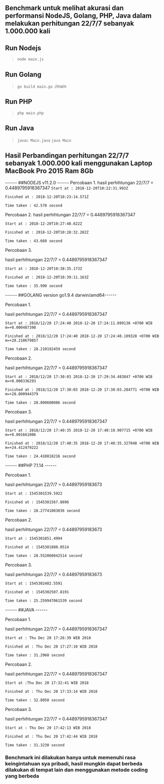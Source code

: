 ## Benchmark untuk melihat akurasi dan performansi  NodeJS, Golang, PHP, Java dalam melakukan perhitungan 22/7/7 sebanyak 1.000.000 kali
## Run Nodejs
> `node main.js`

## Run Golang
> `go build main.go`
> ./main

## Run PHP
> `php main.php`

## Run Java
> `javac Main.java`
> `java Main`


## Hasil Perbandingan perhitungan 22/7/7 sebanyak 1.000.000 kali menggunakan Laptop MacBook Pro 2015 Ram 8Gb

------ ##NODEJS v11.2.0 ------ 
Percobaan 1. 
hasil perhihtungan 22/7/7 = 0.4489795918367347
`Start at : 2018-12-20T10:22:31.993Z`

`Finished at : 2018-12-20T10:23:14.571Z`

`Time taken : 42.578 second`

Percobaan 2.
hasil perhihtungan 22/7/7 = 0.4489795918367347

`Start at : 2018-12-20T10:27:48.622Z` 

`Finished at : 2018-12-20T10:28:32.282Z`

`Time taken : 43.660 second`


Percobaan 3.

hasil perhihtungan 22/7/7 = 0.4489795918367347

`Start at : 2018-12-20T10:38:35.173Z`

`Finished at : 2018-12-20T10:39:11.163Z`

`Time taken : 35.990 second`



------ ##GOLANG version go1.9.4 darwin/amd64------ 

Percobaan 1.

hasil perhihtungan 22/7/7 =  0.4489795918367347

`Start at : 2018/12/20 17:24:40 2018-12-20 17:24:11.899136 +0700 WIB m=+0.000487398`

`Finished at : 2018/12/20 17:24:40 2018-12-20 17:24:40.109328 +0700 WIB m=+28.210679857`

`Time taken : 28.210192459 second`



Percobaan 2.

hasil perhihtungan 22/7/7 = 0.4489795918367347

`Start at : 2018/12/20 17:30:03 2018-12-20 17:29:34.483847 +0700 WIB m=+0.000336293`

`Finished at : 2018/12/20 17:30:03 2018-12-20 17:30:03.284771 +0700 WIB m=+28.800944379`

`Time taken : 28.800608086 second`



Percobaan 3.

hasil perhihtungan 22/7/7 = 0.4489795918367347

`Start at : 2018/12/20 17:40:35 2018-12-20 17:40:10.907715 +0700 WIB m=+0.001661006`

`Finished at : 2018/12/20 17:40:35 2018-12-20 17:40:35.327048 +0700 WIB m=+24.412479222`

`Time taken : 24.410818216 second`



------ ##PHP 7.1.14 ------ 

Percobaan 1.

hasil perhihtungan 22/7/7 = 0.44897959183673

`Start at : 1545301539.5922`

`Finished at : 1545301567.8696`

`Time taken : 28.27741003036 second`



Percobaan 2. 

hasil perhihtungan 22/7/7 = 0.44897959183673

`Start at : 1545301851.4994`

`Finished at : 1545301880.0514`

`Time taken : 28.552060842514 second`



Percobaan 3.

hasil perhihtungan 22/7/7 = 0.44897959183673

`Start at : 1545302482.5591`

`Finished at : 1545302507.8191`

`Time taken : 25.259947061539 second`



------ ##JAVA ------

Percobaan 1.

hasil perhihtungan 22/7/7 = 0.4489795918367347

`Start at : Thu Dec 20 17:26:39 WIB 2018`

`Finished at : Thu Dec 20 17:27:10 WIB 2018`

`Time taken : 31.2960 second`



Percobaan 2.

hasil perhihtungan 22/7/7 = 0.4489795918367347

`Start at :Thu Dec 20 17:32:41 WIB 2018`

`Finished at : Thu Dec 20 17:33:14 WIB 2018`

`Time taken : 32.8050 second`



Percobaan 3.

hasil perhihtungan 22/7/7 = 0.4489795918367347

`Start at : Thu Dec 20 17:42:13 WIB 2018`

`Finished at : Thu Dec 20 17:42:44 WIB 2018`

`Time taken : 31.3230 second`


    
### Benchmark ini dilakukan hanya untuk memenuhi rasa keingintahuan sya pribadi, hasil mungkin dapat berbeda dilakukan di tempat lain dan menggunakan metode coding yang berbeda
